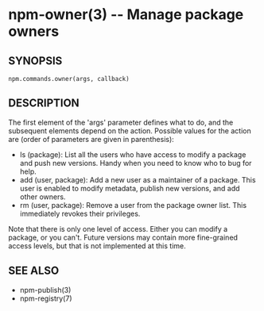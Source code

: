 npm-owner(3) -- Manage package owners
=====================================


















































<extoc></extoc>

## SYNOPSIS

    npm.commands.owner(args, callback)

## DESCRIPTION

The first element of the 'args' parameter defines what to do, and the subsequent
elements depend on the action. Possible values for the action are (order of
parameters are given in parenthesis):

* ls (package):
  List all the users who have access to modify a package and push new versions.
  Handy when you need to know who to bug for help.
* add (user, package):
  Add a new user as a maintainer of a package.  This user is enabled to modify
  metadata, publish new versions, and add other owners.
* rm (user, package):
  Remove a user from the package owner list.  This immediately revokes their
  privileges.

Note that there is only one level of access.  Either you can modify a package,
or you can't.  Future versions may contain more fine-grained access levels, but
that is not implemented at this time.

## SEE ALSO

* npm-publish(3)
* npm-registry(7)
